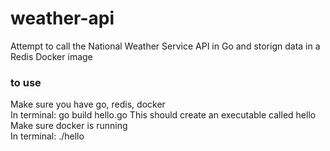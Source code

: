 # weather-api
Attempt to call the National Weather Service API in Go and storign data in a Redis Docker image

### to use
Make sure you have go, redis, docker  
In terminal: go build hello.go 
This should create an executable called hello 
Make sure docker is running  
In terminal: ./hello 

